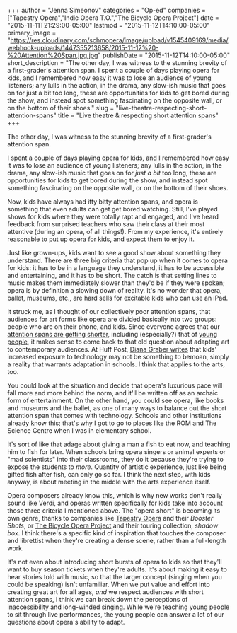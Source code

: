+++
author = "Jenna Simeonov"
categories = "Op-ed"
companies = ["Tapestry Opera","Indie Opera T.O.","The Bicycle Opera Project"]
date = "2015-11-11T21:29:00-05:00"
lastmod = "2015-11-12T14:10:00-05:00"
primary_image = "https://res.cloudinary.com/schmopera/image/upload/v1545409169/media/webhook-uploads/1447355213658/2015-11-12%20-%20Attention%20Span.jpg.jpg"
publishDate = "2015-11-12T14:10:00-05:00"
short_description = "The other day, I was witness to the stunning brevity of a first-grader&#039;s attention span. I spent a couple of days playing opera for kids, and I remembered how easy it was to lose an audience of young listeners; any lulls in the action, in the drama, any slow-ish music that goes on for just a bit too long, these are opportunities for kids to get bored during the show, and instead spot something fascinating on the opposite wall, or on the bottom of their shoes."
slug = "live-theatre-respecting-short-attention-spans"
title = "Live theatre &amp; respecting short attention spans"
+++

The other day, I was witness to the stunning brevity of a first-grader's attention span.


I spent a couple of days playing opera for kids, and I remembered how easy it was to lose an audience of young listeners; any lulls in the action, in the drama, any slow-ish music that goes on for *just a bit* too long, these are opportunities for kids to get bored during the show, and instead spot something fascinating on the opposite wall, or on the bottom of their shoes.

Now, kids have always had itty bitty attention spans, and opera is something that even adults can get get bored watching. Still, I've played shows for kids where they were totally rapt and engaged, and I've heard feedback from surprised teachers who saw their class at their most attentive (during an opera, of all things!). From my experience, it's entirely reasonable to put up opera for kids, and expect them to enjoy it. 

Just like grown-ups, kids want to see a good show about something they understand. There are three big criteria that pop up when it comes to opera for kids: it has to be in a language they understand, it has to be accessible and entertaining, and it has to be short. The catch is that setting lines to music makes them immediately slower than they'd be if they were spoken; opera is by definition a slowing down of reality. It's no wonder that opera, ballet, museums, etc., are hard sells for excitable kids who can use an iPad.

It struck me, as I thought of our collectively poor attention spans, that audiences for art forms like opera are divided basically into two groups: people who are on their phone, and kids. Since everyone agrees that our [attention spans are getting shorter](http://www.telegraph.co.uk/news/science/science-news/11607315/Humans-have-shorter-attention-span-than-goldfish-thanks-to-smartphones.html), including (especially?) that of [young people](http://www.huffingtonpost.com/diana-graber/kids-tech-and-those-shrinking-attention-spans_b_4870655.html), it makes sense to come back to that old question about adapting art to contemporary audiences. At Huff Post, [Diana Graber writes](http://www.huffingtonpost.com/diana-graber/kids-tech-and-those-shrinking-attention-spans_b_4870655.html) that kids' increased exposure to technology may not be something to bemoan, simply a reality that warrants adaptation in schools. I think that applies to the arts, too.

You could look at the situation and decide that opera's luxurious pace will fall more and more behind the norm, and it'll be written off as an archaic form of entertainment. On the other hand, you could see opera, like books and museums and the ballet, as one of many ways to balance out the short attention span that comes with technology. Schools and other institutions already know this; that's why I got to go to places like the ROM and The Science Centre when I was in elementary school. 

It's sort of like that adage about giving a man a fish to eat now, and teaching him to fish for later. When schools bring opera singers or animal experts or "mad scientists" into their classrooms, they do it because they're trying to expose the students to *more*. Quantity of artistic experience, just like being gifted fish after fish, can only go so far. I think the next step, with kids anyway, is about meeting in the middle with the arts experience itself.

Opera composers already know this, which is why new works don't really sound like Verdi, and operas written specifically for kids take into account those three criteria I mentioned above. The "opera short" is becoming its own genre, thanks to companies like [Tapestry Opera](/scene/companies/tapestry-opera/) and their *Booster Shots*, or [The Bicycle Opera Project](/scene/companies/the-bicycle-opera-project/) and their touring collection, *shadow box*. I think there's a specific kind of inspiration that touches the composer and librettist when they're creating a dense scene, rather than a full-length work. 

It's not even about introducing short bursts of opera to kids so that they'll want to buy season tickets when they're adults. It's about making it easy to hear stories told with music, so that the larger concept (singing when you could be speaking) isn't unfamiliar. When we put value and effort into creating great art for all ages, *and* we respect audiences with short attention spans, I think we can break down the perceptions of inaccessibility and long-winded singing. While we're teaching young people to sit through live performances, the young people can answer a lot of our questions about opera's ability to adapt.
